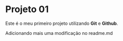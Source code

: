 # Projeto 01

Este é o meu primeiro projeto utilizando **Git** e **Github**.

Adicionando mais uma modificação no readme.md
